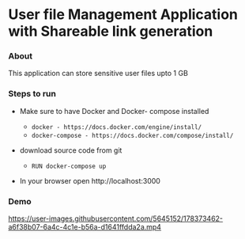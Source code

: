 # User file Management Application with Shareable link generation

### About
This application can store sensitive user files upto 1 GB

### Steps to run 

- Make sure to have Docker and Docker- compose installed
    - `docker - https://docs.docker.com/engine/install/`
    - `docker-compose - https://docs.docker.com/compose/install/`

- download source code from git
    - `RUN docker-compose up`

- In your browser open http://localhost:3000

### Demo 

https://user-images.githubusercontent.com/5645152/178373462-a6f38b07-6a4c-4c1e-b56a-d1641ffdda2a.mp4






